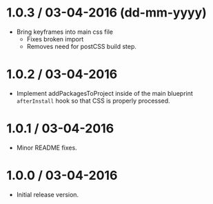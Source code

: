 1.0.3 / 03-04-2016 (dd-mm-yyyy)
================================
* Bring keyframes into main css file
  * Fixes broken import
  * Removes need for postCSS build step.

1.0.2 / 03-04-2016
================================
* Implement addPackagesToProject inside of the main blueprint `afterInstall` hook so that CSS is properly processed.

1.0.1 / 03-04-2016
================================
* Minor README fixes.

1.0.0 / 03-04-2016
================================
* Initial release version.
